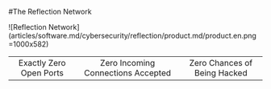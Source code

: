 #The Reflection Network

![Reflection Network](articles/software.md/cybersecurity/reflection/product.md/product.en.png =1000x582)

||||
|:--:|:--:|:--:|
|Exactly Zero Open Ports|Zero Incoming Connections Accepted|Zero Chances of Being Hacked|
</font>